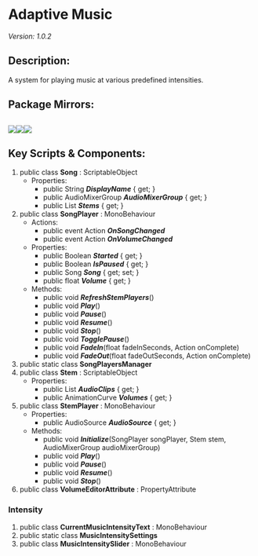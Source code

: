 # Adaptive Music
*Version: 1.0.2*
## Description: 
A system for playing music at various predefined intensities.
## Package Mirrors: 
[<img src='https://img.itch.zone/aW1nLzEzNzQ2ODg3LnBuZw==/original/npRUfq.png'>](https://github.com/Iron-Mountain-Software/adaptive-music.git)[<img src='https://img.itch.zone/aW1nLzEzNzQ2ODk4LnBuZw==/original/Rv4m96.png'>](https://iron-mountain.itch.io/adaptive-music)[<img src='https://img.itch.zone/aW1nLzEzNzQ2ODkyLnBuZw==/original/Fq0ORM.png'>](https://www.npmjs.com/package/com.iron-mountain.adaptive-music)
---
## Key Scripts & Components: 
1. public class **Song** : ScriptableObject
   * Properties: 
      * public String ***DisplayName***  { get; }
      * public AudioMixerGroup ***AudioMixerGroup***  { get; }
      * public List<Stem> ***Stems***  { get; }
1. public class **SongPlayer** : MonoBehaviour
   * Actions: 
      * public event Action ***OnSongChanged*** 
      * public event Action ***OnVolumeChanged*** 
   * Properties: 
      * public Boolean ***Started***  { get; }
      * public Boolean ***IsPaused***  { get; }
      * public Song ***Song***  { get; set; }
      * public float ***Volume***  { get; }
   * Methods: 
      * public void ***RefreshStemPlayers***()
      * public void ***Play***()
      * public void ***Pause***()
      * public void ***Resume***()
      * public void ***Stop***()
      * public void ***TogglePause***()
      * public void ***FadeIn***(float fadeInSeconds, Action onComplete)
      * public void ***FadeOut***(float fadeOutSeconds, Action onComplete)
1. public static class **SongPlayersManager**
1. public class **Stem** : ScriptableObject
   * Properties: 
      * public List<AudioClip> ***AudioClips***  { get; }
      * public AnimationCurve ***Volumes***  { get; }
1. public class **StemPlayer** : MonoBehaviour
   * Properties: 
      * public AudioSource ***AudioSource***  { get; }
   * Methods: 
      * public void ***Initialize***(SongPlayer songPlayer, Stem stem, AudioMixerGroup audioMixerGroup)
      * public void ***Play***()
      * public void ***Pause***()
      * public void ***Resume***()
      * public void ***Stop***()
1. public class **VolumeEditorAttribute** : PropertyAttribute
### Intensity
1. public class **CurrentMusicIntensityText** : MonoBehaviour
1. public static class **MusicIntensitySettings**
1. public class **MusicIntensitySlider** : MonoBehaviour
